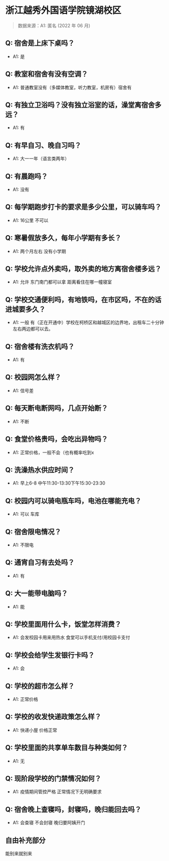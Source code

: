 # 浙江越秀外国语学院镜湖校区

> 数据来源：A1: 匿名 (2022 年 06 月)

## Q: 宿舍是上床下桌吗？

- A1: 是

## Q: 教室和宿舍有没有空调？

- A1: 普通教室没有（多媒体教室，听力教室，机房有）宿舍有

## Q: 有独立卫浴吗？没有独立浴室的话，澡堂离宿舍多远？

- A1: 有

## Q: 有早自习、晚自习吗？

- A1: 大一一年（语言类两年）

## Q: 有晨跑吗？

- A1: 没有

## Q: 每学期跑步打卡的要求是多少公里，可以骑车吗？

- A1: 16公里 不可以

## Q: 寒暑假放多久，每年小学期有多长？

- A1: 两个月左右 没有小学期

## Q: 学校允许点外卖吗，取外卖的地方离宿舍楼多远？

- A1: 允许 东门南门都可以拿 距离看住在哪一幢寝室

## Q: 学校交通便利吗，有地铁吗，在市区吗，不在的话进城要多久？

- A1: 一般 有（正在开通中）学校在柯桥区和越城区的边界地，出租车二十分钟左右两边都可以去。

## Q: 宿舍楼有洗衣机吗？

- A1: 有

## Q: 校园网怎么样？

- A1: 信号差

## Q: 每天断电断网吗，几点开始断？

- A1: 不断

## Q: 食堂价格贵吗，会吃出异物吗？

- A1: 正常价格，一般不会（也有概率吃到x

## Q: 洗澡热水供应时间？

- A1: 早上6-8 中午11:30-13:30下午15:30-23:30

## Q: 校园内可以骑电瓶车吗，电池在哪能充电？

- A1: 可以 车库

## Q: 宿舍限电情况？

- A1: 不限电

## Q: 通宵自习有去处吗？

- A1: 有

## Q: 大一能带电脑吗？

- A1: 能

## Q: 学校里面用什么卡，饭堂怎样消费？

- A1: 会发校园卡用来用热水 食堂可以手机支付/用校园卡支付

## Q: 学校会给学生发银行卡吗？

- A1: 会

## Q: 学校的超市怎么样？

- A1: 正常价格

## Q: 学校的收发快递政策怎么样？

- A1: 快递小屋 价格正常

## Q: 学校里面的共享单车数目与种类如何？

- A1: 无

## Q: 现阶段学校的门禁情况如何？

- A1: 疫情期间管控严格 正常情况下无明确要求

## Q: 宿舍晚上查寝吗，封寝吗，晚归能回去吗？

- A1: 会查寝 不会封寝 晚归要阿姨开门

## 自由补充部分

能别来就别来